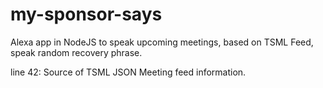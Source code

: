 # my-sponsor-says
Alexa app in NodeJS to speak upcoming meetings, based on TSML Feed, speak random recovery phrase.


line 42: Source of TSML JSON Meeting feed information.
